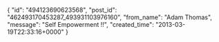  {
   "id": "494123690623568",
   "post_id": "462493170453287_493931103976160",
   "from_name": "Adam Thomas",
   "message": "Self Empowerment !!",
   "created_time": "2013-03-19T22:33:16+0000"
 }
